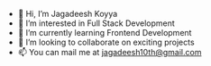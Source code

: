 - 👋 Hi, I’m Jagadeesh Koyya
- 👀 I’m interested in Full Stack Development
- 🌱 I’m currently learning Frontend Development
- 💞️ I’m looking to collaborate on exciting projects
- 📫 You can mail me at jagadeesh10th@gmail.com

<!---
v-jkoyya/v-jkoyya is a ✨ special ✨ repository because its `README.md` (this file) appears on your GitHub profile.
You can click the Preview link to take a look at your changes.
--->
